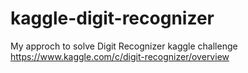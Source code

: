 # kaggle-digit-recognizer
My approch to solve Digit Recognizer kaggle challenge https://www.kaggle.com/c/digit-recognizer/overview
